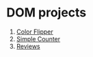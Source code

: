 # DOM **projects**

1. [Color Flipper](https://aleksidu.github.io/DOM-projects/backgroundColorFlipper/)
2. [Simple Counter](https://aleksidu.github.io/DOM-projects/simpleCounter/)
3. [Reviews](https://aleksidu.github.io/DOM-projects/reviews/)
